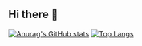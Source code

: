 ## Hi there 👋

<!--
**taiiiyang/taiiiyang** is a ✨ _special_ ✨ repository because its `README.md` (this file) appears on your GitHub profile.

Here are some ideas to get you started:

- 🔭 I’m currently working on ...
- 🌱 I’m currently learning ...
- 👯 I’m looking to collaborate on ...
- 🤔 I’m looking for help with ...
- 💬 Ask me about ...
- 📫 How to reach me: ...
- 😄 Pronouns: ...
- ⚡ Fun fact: ...
-->

[![Anurag's GitHub stats](https://github-readme-stats.vercel.app/api?username=taiiiyang)](https://github.com/anuraghazra/github-readme-stats)
[![Top Langs](https://github-readme-stats.vercel.app/api/top-langs/?username=taiiiyang)](https://github.com/anuraghazra/github-readme-stats)
